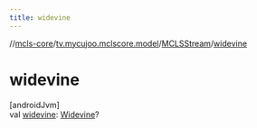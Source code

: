 ```yaml
---
title: widevine
---
```

//[mcls-core](../../../index.html)/[tv.mycujoo.mclscore.model](../index.html)/[MCLSStream](index.html)/[widevine](widevine.html)



# widevine



[androidJvm]\
val [widevine](widevine.html): [Widevine](../-widevine/index.html)?




